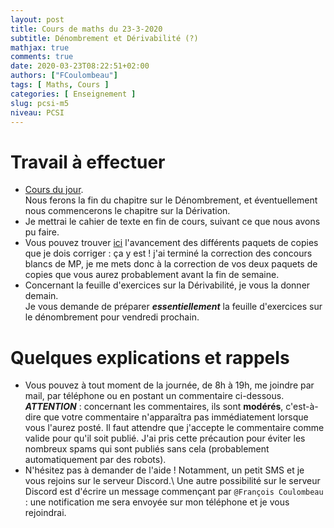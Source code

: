 ```yaml
---
layout: post
title: Cours de maths du 23-3-2020
subtitle: Dénombrement et Dérivabilité (?)
mathjax: true
comments: true
date: 2020-03-23T08:22:51+02:00
authors: ["FCoulombeau"]
tags: [ Maths, Cours ]
categories: [ Enseignement ]
slug: pcsi-m5
niveau: PCSI
---
```


# Travail à effectuer

- [Cours du jour](https://fcoulombeau.github.io/cours/PCSI-Cours-23032020.pdf).  
  Nous ferons la fin du chapitre sur le Dénombrement, et éventuellement nous commencerons le chapitre sur la Dérivation.
- Je mettrai le cahier de texte en fin de cours, suivant ce que nous avons pu faire.
- Vous pouvez trouver [ici](https://fcoulombeau.github.io/2020-03-22-copies/) l'avancement des différents paquets de copies que je dois corriger : ça y est ! j'ai terminé la correction des concours blancs de MP, je me mets donc à la correction de vos deux paquets de copies que vous aurez probablement avant la fin de semaine.
- Concernant la feuille d'exercices sur la Dérivabilité, je vous la donner demain.  
  Je vous demande de préparer **_essentiellement_** la feuille d'exercices sur le dénombrement pour vendredi prochain.

# Quelques explications et rappels

- Vous pouvez à tout moment de la journée, de 8h à 19h, me joindre par mail, par téléphone ou en postant un commentaire ci-dessous.  
  **_ATTENTION_** : concernant les commentaires, ils sont **modérés**, c'est-à-dire que votre commentaire n'apparaîtra pas immédiatement lorsque vous l'aurez posté. Il faut attendre que j'accepte le commentaire comme valide pour qu'il soit publié. J'ai pris cette précaution pour éviter les nombreux spams qui sont publiés sans cela (probablement automatiquement par des robots).
- N'hésitez pas à demander de l'aide ! Notamment, un petit SMS et je vous rejoins sur le serveur Discord.\\
Une autre possibilité sur le serveur Discord est d'écrire un message commençant par `@François Coulombeau` : une notification me sera envoyée sur mon téléphone et je vous rejoindrai.